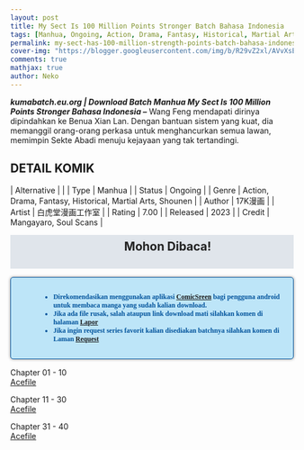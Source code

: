 ```yaml
---
layout: post
title: My Sect Is 100 Million Points Stronger Batch Bahasa Indonesia 
tags: [Manhua, Ongoing, Action, Drama, Fantasy, Historical, Martial Arts, Shounen]
permalink: my-sect-has-100-million-strength-points-batch-bahasa-indonesia
cover-img: "https://blogger.googleusercontent.com/img/b/R29vZ2xl/AVvXsEiGPU-EjpoLASwxbD4zDe6CKVvFteuFCVi1TtzAVj11r3ZbwOcAhYCHT9Y0R4btPUy1tYJgVzjMon5NEyhnC9FtZfoRBOB967SvTzAYQBC3NlpgMPJAOrhvNOXEWu9a_QHtAu1EDds9gh7dC1U0kyYQhuCo0WYcu4MY3CrddSbZjGp80YONKqM0fkT5xpRN/s400/3c288706-c295-455b-b8f3-66f426587efa.jpg"
comments: true
mathjax: true
author: Neko
---
```




**<em>kumabatch.eu.org | Download Batch Manhua My Sect Is 100 Million Points Stronger Bahasa Indonesia –</em>** Wang Feng mendapati dirinya dipindahkan ke Benua Xian Lan. Dengan bantuan sistem yang kuat, dia memanggil orang-orang perkasa untuk menghancurkan semua lawan, memimpin Sekte Abadi menuju kejayaan yang tak tertandingi.

## DETAIL KOMIK

| Alternative |  |
| Type | Manhua |
| Status | Ongoing |
| Genre | Action, Drama, Fantasy, Historical, Martial Arts, Shounen |
| Author | 17K漫画 |
| Artist | 白虎堂漫画工作室 |
| Rating | 7.00 |
| Released | 2023 |
| Credit  | Mangayaro, Soul Scans |

<h2 style="background-attachment: initial; background-clip: initial; background-color: #e0e5eb; background-origin: initial; background-position: 12px 1px; background-repeat: no-repeat; background-size: initial; color: #222222; line-height: 22px; margin: 5px 0px; min-height: 38px; padding: 10px 12px 12px 68px; text-align: center;"> 
Mohon Dibaca!</h2>

<div style="-moz-border-radius: 15px; -moz-box-shadow: 0 0 5px #888; -webkit-border-radius: 15px; -webkit-box-shadow: 0 0 5px #888; background-attachment: initial; background-clip: initial; background-color: #bde5f8; background-origin: initial; background-position: 10px 50%; background-repeat: no-repeat; background-size: initial; background: #bde5f8 url(&quot;https://sites.google.com/site/problogiz/my-icon/info.png&quot;) no-repeat 10px center; border-radius: 5px; border: 1px solid; box-shadow: rgb(136, 136, 136) 0px 0px 5px; color: #00529b; font: bold 12px verdana; margin: 15px 0px; padding: 15px 20px 15px 55px; "> 
<ul>
  <li>Direkomendasikan menggunakan aplikasi <a href="https://play.google.com/store/apps/details?id=com.viewer.comicscreen">ComicSreen</a> bagi pengguna android untuk membaca manga yang sudah kalian download.</li>
  <li>Jika ada file rusak, salah ataupun link download mati silahkan komen di halaman <a href="https://kumabatch.github.io/lapor/">Lapor</a></li>
  <li>Jika ingin request series favorit kalian disediakan batchnya silahkan komen di Laman <a href="https://kumabatch.github.io/request/">Request</a></li>
</ul>
</div>


Chapter 01 - 10<br>
<a href="http://ouo.io/qs/OzRuKBTK?s=https://acefile.co/f/106555585/kumabatch-msh1msp-chapter-01-10-zip">Acefile</a>

Chapter 11 - 30<br>
<a href="http://ouo.io/qs/OzRuKBTK?s=https://acefile.co/f/106555596/kumabatch-msh1msp-chapter-11-30-zip">Acefile</a>

Chapter 31 - 40<br>
<a href="http://ouo.io/qs/OzRuKBTK?s=https://acefile.co/f/106555602/kumabatch-msh1msp-chapter-31-40-zip">Acefile</a>
